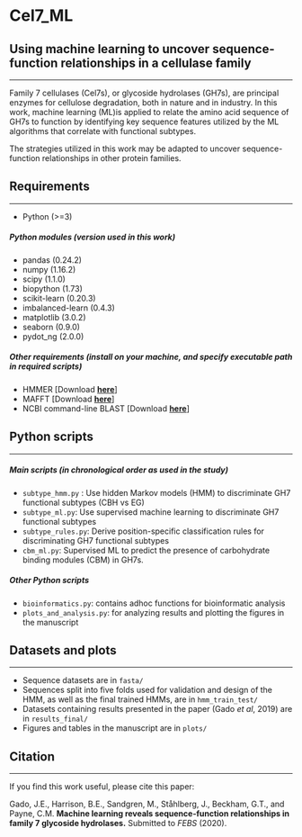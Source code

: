 # Cel7_ML
## Using machine learning to uncover sequence-function relationships in a cellulase family
----------------

Family 7 cellulases (Cel7s), or glycoside hydrolases (GH7s),  are principal enzymes for cellulose degradation, both in nature and in industry. In this work, machine learning (ML)is applied to relate the amino acid sequence of GH7s to function by identifying key sequence features utilized by the ML algorithms that correlate with functional subtypes.

The strategies utilized in this work may be adapted to uncover sequence-function relationships in other protein families.


## Requirements
-----------------
- Python (>=3)

##### Python modules (version used in this work)
- pandas (0.24.2)
- numpy (1.16.2)
- scipy (1.1.0)
- biopython (1.73)
- scikit-learn (0.20.3)
- imbalanced-learn (0.4.3)
- matplotlib (3.0.2)
- seaborn (0.9.0)
- pydot_ng (2.0.0)

##### Other requirements (install on your machine, and specify executable path in required scripts)
- HMMER [Download __[here](http://hmmer.org/download.html)__]
- MAFFT [Download __[here](https://mafft.cbrc.jp/alignment/software/)__]
- NCBI command-line BLAST  [Download __[here](https://blast.ncbi.nlm.nih.gov/Blast.cgi?PAGE_TYPE=BlastDocs&DOC_TYPE=Download)__]


## Python scripts
-----------------------
##### Main scripts (in chronological order as used in the study)
- `subtype_hmm.py` : Use hidden Markov models (HMM) to discriminate GH7 functional subtypes (CBH vs EG)
- `subtype_ml.py`: Use supervised machine learning to discriminate GH7 functional subtypes
- `subtype_rules.py`: Derive position-specific classification rules for discriminating GH7 functional subtypes
- `cbm_ml.py`: Supervised ML to predict the presence of carbohydrate binding modules (CBM) in GH7s.

##### Other Python scripts
- `bioinformatics.py`: contains adhoc functions for bioinformatic analysis
- `plots_and_analysis.py`: for analyzing results and plotting the figures in the manuscript 


## Datasets and plots
-------------------------
- Sequence datasets are in `fasta/`
- Sequences split into five folds used for validation and design of the HMM, as well as the final trained HMMs, are in `hmm_train_test/` 
- Datasets containing results presented in the paper (Gado *et al*, 2019) are in `results_final/`
- Figures and tables in the manuscript are in `plots/`

## Citation
-----------------------
If you find this work useful, please cite this paper:

Gado, J.E., Harrison, B.E., Sandgren, M., Ståhlberg, J., Beckham, G.T., and Payne, C.M. **Machine learning reveals sequence-function relationships in family 7 glycoside hydrolases.** Submitted to *FEBS* (2020).

